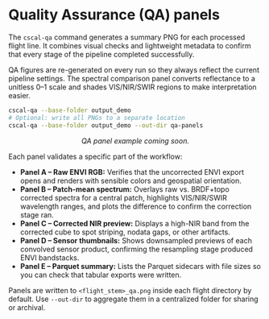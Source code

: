 # Quality Assurance (QA) panels

The `cscal-qa` command generates a summary PNG for each processed flight line. It
combines visual checks and lightweight metadata to confirm that every stage of the
pipeline completed successfully.

QA figures are re-generated on every run so they always reflect the current pipeline
settings. The spectral comparison panel converts reflectance to a unitless 0–1 scale and
shades VIS/NIR/SWIR regions to make interpretation easier.

```bash
cscal-qa --base-folder output_demo
# Optional: write all PNGs to a separate location
cscal-qa --base-folder output_demo --out-dir qa-panels
```

<!-- TODO: Replace this note with an actual QA panel screenshot when available. -->
<p align="center"><em>QA panel example coming soon.</em></p>

Each panel validates a specific part of the workflow:

- **Panel A – Raw ENVI RGB:** Verifies that the uncorrected ENVI export opens and renders
  with sensible colors and geospatial orientation.
- **Panel B – Patch-mean spectrum:** Overlays raw vs. BRDF+topo corrected spectra for a
  central patch, highlights VIS/NIR/SWIR wavelength ranges, and plots the difference to
  confirm the correction stage ran.
- **Panel C – Corrected NIR preview:** Displays a high-NIR band from the corrected cube to
  spot striping, nodata gaps, or other artifacts.
- **Panel D – Sensor thumbnails:** Shows downsampled previews of each convolved sensor
  product, confirming the resampling stage produced ENVI bandstacks.
- **Panel E – Parquet summary:** Lists the Parquet sidecars with file sizes so you can check
  that tabular exports were written.

Panels are written to `<flight_stem>_qa.png` inside each flight directory by default. Use
`--out-dir` to aggregate them in a centralized folder for sharing or archival.

